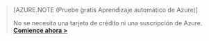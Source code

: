 >[AZURE.NOTE (Pruebe gratis Aprendizaje automático de Azure)]
>
>No se necesita una tarjeta de crédito ni una suscripción de Azure. <a href="https://studio.azureml.net/?selectAccess=true&o=2" target="_blank">**Comience ahora >**</a>

<!-----HONumber=Oct15_HO3-->